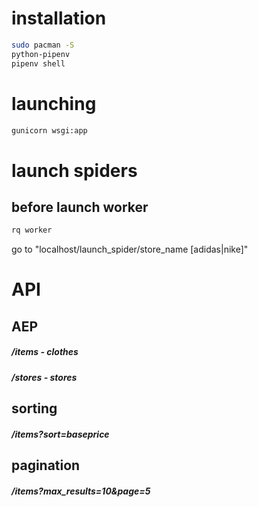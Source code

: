 # installation
```sh
sudo pacman -S
python-pipenv
pipenv shell
```
# launching
```sh
gunicorn wsgi:app
```
# launch spiders
## before launch worker
```sh
rq worker
```
go to "localhost/launch_spider/store_name [adidas|nike]"

# API

## AEP
##### /items - clothes
##### /stores - stores

## sorting
##### /items?sort=baseprice

## pagination
##### /items?max_results=10&page=5
